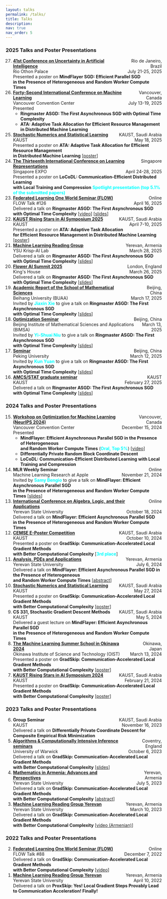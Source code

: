 ```yaml
---
layout: talks
permalink: /talks/
title: Talks
description: 
nav: true
nav_order: 5
---
```



<!-- ### Future Talks

<ol start="15" reversed>

</ol> -->

### 2025 Talks and Poster Presentations

<ol start="27" reversed>

<li>
    <div style="display: flex; justify-content: space-between;"> 
        <div><strong> <a href="https://www.auai.org/uai2025/">41st Conference on Uncertainty in Artificial Intelligence</a> </strong></div> 
        <div style="text-align: right;">Rio de Janeiro, Brazil</div> 
   </div>
   <div style="display: flex; justify-content: space-between;"> 
        <div>Rio Othon Palace</div> 
        <div style="text-align: right;">July 21-25, 2025</div> 
   </div>
   Presented a poster on <strong>MindFlayer SGD: Efficient Parallel SGD <br> in the Presence of Heterogeneous and Random Worker Compute Times</strong> 
  </li>

  <li>
    <div style="display: flex; justify-content: space-between;"> 
        <div><strong> <a href="https://icml.cc/Conferences/2025">Forty-Second International Conference on Machine Learning</a> </strong></div> 
        <div style="text-align: right;">Vancouver, Canada</div> 
   </div>
   <div style="display: flex; justify-content: space-between;"> 
        <div>Vancouver Convention Center</div> 
        <div style="text-align: right;">July 13-19, 2025</div> 
   </div>
   Presented
   <ul>
       <li><strong>Ringmaster ASGD: The First Asynchronous SGD with Optimal Time Complexity</strong> </li>
       <li><strong>ATA: Adaptive Task Allocation for Efficient Resource Management <br> in Distributed Machine Learning</strong></li>
   </ul>
  </li>

  <li>
    <div style="display: flex; justify-content: space-between;"> 
        <div><strong> <a href="https://cemse.kaust.edu.sa/events/by-type/workshop/2025/05/18/stochastic-numerics-and-statistical-learning-theory-and">Stochastic Numerics and Statistical Learning</a> </strong></div> 
        <div style="text-align: right;">KAUST, Saudi Arabia</div> 
   </div>
   <div style="display: flex; justify-content: space-between;"> 
        <div>KAUST</div> 
        <div style="text-align: right;">May 18, 2025</div> 
   </div>
   Presented a poster on <strong>ATA: Adaptive Task Allocation for Efficient Resource Management <br> in Distributed Machine Learning</strong> [<a href="https://artomaranjyan.github.io/assets/pdf/posters/ATA_SNSL.pdf">poster</a>]
  </li>

  <li>
    <div style="display: flex; justify-content: space-between;"> 
        <div><strong> <a href="https://iclr.cc/virtual/2025/poster/29728">The Thirteenth International Conference on Learning Representations</a> </strong></div> 
        <div style="text-align: right;">Singapore</div> 
   </div>
   <div style="display: flex; justify-content: space-between;"> 
        <div>Singapore EXPO</div> 
        <div style="text-align: right;">April 24-28, 2025</div> 
   </div>
   Presented a poster on <strong>LoCoDL: Communication-Efficient Distributed Learning <br> with Local Training and Compression</strong> <strong><span style="color: cyan;"> Spotlight presentation (top 5.1% of the submitted papers) </span></strong>
  </li>

  <li>
    <div style="display: flex; justify-content: space-between;"> 
        <div><strong> <a href="https://sites.google.com/view/one-world-seminar-series-flow/archive/2022?authuser=0#h.99nho9x1b8ju">Federated Learning One World Seminar (FLOW)</a> </strong></div> 
        <div style="text-align: right;">Online</div> 
   </div>
   <div style="display: flex; justify-content: space-between;"> 
        <div>FLOW Talk #126</div> 
        <div style="text-align: right;">April 16, 2025</div> 
   </div>
   Delivered a talk on <strong>Ringmaster ASGD: The First Asynchronous SGD <br> with Optimal Time Complexity</strong> [<a href="https://youtu.be/DJI1SWfG6ME?si=VJGtD1G840gO5d-w">video</a>] [<a href="https://artomaranjyan.github.io/assets/pdf/Ringmaster_FLOW.pdf">slides</a>]
  </li>

  <li>
    <div style="display: flex; justify-content: space-between;"> 
        <div><strong> <a href="https://www.kaust.edu.sa/en/news/rising-stars-in-ai-symposium-2025">KAUST Rising Stars in AI Symposium 2025</a> </strong></div> 
        <div style="text-align: right;">KAUST, Saudi Arabia</div> 
   </div>
   <div style="display: flex; justify-content: space-between;"> 
        <div>KAUST</div> 
        <div style="text-align: right;">April 7-10, 2025</div> 
   </div>
   Presented a poster on <strong>ATA: Adaptive Task Allocation <br> for Efficient Resource Management in Distributed Machine Learning</strong> [<a href="https://artomaranjyan.github.io/assets/pdf/ATA_Rising_Stars.pdf">poster</a>]
  </li>

  <li>
    <div style="display: flex; justify-content: space-between;"> 
        <div><strong> <a href="https://groups.google.com/g/ml-reading-group-yerevan/c/dWthumVuASM/m/gB5-_BocBQAJ">Machine Learning Reading Group</a> </strong></div> 
        <div style="text-align: right;">Yerevan, Armenia</div> 
   </div>
   <div style="display: flex; justify-content: space-between;"> 
        <div>YSU Krisp-AI Lab</div> 
        <div style="text-align: right;">March 28, 2025</div> 
   </div>
   Delivered a talk on <strong>Ringmaster ASGD: The First Asynchronous SGD <br> with Optimal Time Complexity</strong> [<a href="https://artomaranjyan.github.io/assets/pdf/Ringmaster_YerevaNN.pdf">slides</a>]
  </li>

   <li>
    <div style="display: flex; justify-content: space-between;"> 
        <div><strong> <a href="https://flower.ai/events/flower-ai-summit-2025/#:~:text=CTO%20%C2%B7-,Ringmaster%20ASGD%3A%20The%20First%20Asynchronous%20SGD%20with%20Optimal%20Time%20Complexity,-Artavazd%20Maranjyan">Flower AI Summit 2025</a> </strong></div> 
        <div style="text-align: right;">London, England</div> 
   </div>
   <div style="display: flex; justify-content: space-between;"> 
        <div>King's House</div> 
        <div style="text-align: right;">March 26, 2025</div> 
   </div>
   Delivered a talk on <strong>Ringmaster ASGD: The First Asynchronous SGD <br> with Optimal Time Complexity</strong> [<a href="https://artomaranjyan.github.io/assets/pdf/Ringmaster_Flower.pdf">slides</a>]
  </li>

  <li>
    <div style="display: flex; justify-content: space-between;"> 
        <div><strong> <a href="https://math.buaa.edu.cn/info/1296/6437.htm">Academic Report of the School of Mathematical Sciences</a> </strong></div> 
        <div style="text-align: right;">Beijing, China</div> 
   </div>
   <div style="display: flex; justify-content: space-between;"> 
        <div>Beihang University (BUAA)</div> 
        <div style="text-align: right;">March 17, 2025</div> 
   </div>
   Invited by <strong><span style="color: cyan;">Jiaxin Xie</span></strong> to give a talk on <strong>Ringmaster ASGD: The First Asynchronous SGD <br> with Optimal Time Complexity</strong> [<a href="https://artomaranjyan.github.io/assets/pdf/Ringmaster_BUAA.pdf">slides</a>]
  </li>

  <li>
    <div style="display: flex; justify-content: space-between;"> 
        <div><strong> <a href="https://artomaranjyan.github.io/assets/pdf/BIMSA_talk_announcment.jpg">Optimization Seminar</a> </strong></div> 
        <div style="text-align: right;">Beijing, China</div> 
   </div>
   <div style="display: flex; justify-content: space-between;"> 
        <div>Beijing Institute of Mathematical Sciences and Applications (BIMSA)</div> 
        <div style="text-align: right;">March 13, 2025</div> 
   </div>
   Invited by <strong><span style="color: cyan;">Yi-Shuai Niu</span></strong> to give a talk on <strong>Ringmaster ASGD: The First Asynchronous SGD <br> with Optimal Time Complexity</strong> [<a href="https://artomaranjyan.github.io/assets/pdf/Ringmaster_BIMSA.pdf">slides</a>]
  </li>

  <li>
    <div style="display: flex; justify-content: space-between;"> 
        <div><strong> <a href="https://artomaranjyan.github.io/assets/pdf/Peking_talk_announcment.jpg">Seminar</a> </strong></div> 
        <div style="text-align: right;">Beijing, China</div> 
   </div>
   <div style="display: flex; justify-content: space-between;"> 
        <div>Peking University</div> 
        <div style="text-align: right;">March 12, 2025</div> 
   </div>
   Invited by <strong><span style="color: cyan;">Kun Yuan</span></strong> to give a talk on <strong>Ringmaster ASGD: The First Asynchronous SGD <br> with Optimal Time Complexity</strong> [<a href="https://artomaranjyan.github.io/assets/pdf/Ringmaster_Peking_Uni.pdf">slides</a>]
  </li>

  <li>
    <div style="display: flex; justify-content: space-between;"> 
        <div><strong> <a href="https://cemse.kaust.edu.sa/events/by-type/graduate-seminar/2025/02/27/ringmaster-asgd-first-asynchronous-sgd-optimal-time">AMCS/STAT graduate seminar</a> </strong></div> 
        <div style="text-align: right;">KAUST</div> 
   </div>
   <div style="display: flex; justify-content: space-between;"> 
        <div>KAUST</div> 
        <div style="text-align: right;">February 27, 2025</div> 
   </div>
   Delivered a talk on <strong>Ringmaster ASGD: The First Asynchronous SGD <br> with Optimal Time Complexity</strong> [<a href="https://artomaranjyan.github.io/assets/pdf/Ringmaster_GraduateSeminar.pdf">slides</a>]
  </li>

</ol>

### 2024 Talks and Poster Presentations

<ol start="15" reversed>

  <li>
    <div style="display: flex; justify-content: space-between;"> 
        <div><strong> <a href="https://opt-ml.org/index.html">Workshop on Optimization for Machine Learning (NeurIPS 2024)</a> </strong></div> 
        <div style="text-align: right;">Vancouver, Canada</div> 
   </div>
   <div style="display: flex; justify-content: space-between;"> 
        <div>Vancouver Convention Center</div> 
        <div style="text-align: right;">December 15, 2024</div> 
   </div>
   Presented
   <ul>
       <li><strong>MindFlayer: Efficient Asynchronous Parallel SGD in the Presence of Heterogeneous <br> and Random Worker Compute Times</strong> (<strong><span style="color: cyan;">Oral, Top 5%</span></strong>) [<a href="https://neurips.cc/virtual/2024/100410">video</a>] </li>
       <li><strong>Differentially Private Random Block Coordinate Descent</strong></li>
       <li><strong>LoCoDL: Communication-Efficient Distributed Learning with Local Training and Compression</strong></li>
   </ul>
  </li>

  <li>
    <div style="display: flex; justify-content: space-between;"> 
        <div><strong>MLR Weekly Seminar</strong></div> 
        <div style="text-align: right;">Online</div> 
   </div>
   <div style="display: flex; justify-content: space-between;"> 
        <div>Machine Learning Research at Apple</div> 
        <div style="text-align: right;">November 21, 2024</div> 
   </div>
   Invited by <strong><span style="color: cyan;">Samy Bengio</span></strong> to give a talk on <strong>MindFlayer: Efficient Asynchronous Parallel SGD <br> in the Presence of Heterogeneous and Random Worker Compute Times</strong> [<a href="https://artomaranjyan.github.io/assets/pdf/MindFlayer_AppleMLR.pdf">slides</a>]
  </li>

  <li>
    <div style="display: flex; justify-content: space-between;"> 
        <div><strong> <a href="https://sites.google.com/view/wala24/home?authuser=0">International Conference on Algebra, Logic, and their Applications</a> </strong></div> 
        <div style="text-align: right;">Online</div> 
   </div>
   <div style="display: flex; justify-content: space-between;"> 
        <div>Yerevan State University</div> 
        <div style="text-align: right;">October 18, 2024</div> 
   </div>
   Delivered a talk on <strong>MindFlayer: Efficient Asynchronous Parallel SGD <br> in the Presence of Heterogeneous and Random Worker Compute Times</strong>
  </li>
  <li>
    <div style="display: flex; justify-content: space-between;"> 
        <div><strong> <a href="https://cemse.kaust.edu.sa/events/event/e-poster-competition">CEMSE E-Poster Competition</a> </strong></div> 
        <div style="text-align: right;">KAUST, Saudi Arabia</div> 
   </div>
   <div style="display: flex; justify-content: space-between;"> 
        <div>KAUST</div> 
        <div style="text-align: right;">October 10, 2024</div> 
   </div>
   Presented a poster on <strong>GradSkip: Communication-Accelerated Local Gradient Methods <br> with Better Computational Complexity</strong> [<strong><span style="color: cyan;">3rd place</span></strong>]
  </li>
  <li>
    <div style="display: flex; justify-content: space-between;"> 
        <div><strong> <a href="https://gmg70.com/">Analysis, PDEs and Applications</a> </strong></div> 
        <div style="text-align: right;">Yerevan, Armenia</div> 
   </div>
   <div style="display: flex; justify-content: space-between;"> 
        <div>Yerevan State University</div> 
        <div style="text-align: right;">July 6, 2024</div> 
   </div>
   Delivered a talk on <strong>MindFlayer: Efficient Asynchronous Parallel SGD in the Presence of Heterogeneous <br> and Random Worker Compute Times</strong> [<a href="https://gmg70.com/downloads/ConferenceAbstracts.pdf#page=19">abstract</a>]
  </li>
  <li>
    <div style="display: flex; justify-content: space-between;"> 
        <div><strong> <a href="https://cemse.kaust.edu.sa/events/by-type/workshop/2024/05/19/stochastic-numerics-and-statistical-learning-theory-and">Stochastic Numerics and Statistical Learning</a> </strong></div> 
        <div style="text-align: right;">KAUST, Saudi Arabia</div> 
   </div>
   <div style="display: flex; justify-content: space-between;"> 
        <div>KAUST</div> 
        <div style="text-align: right;">May 27, 2024</div> 
   </div>
   Presented a poster on <strong>GradSkip: Communication-Accelerated Local Gradient Methods <br> with Better Computational Complexity</strong> [<a href="https://artomaranjyan.github.io/assets/pdf/GradSkip_Rising_Stars.pdf">poster</a>]
  </li>
  <li>
    <div style="display: flex; justify-content: space-between;"> 
        <div><strong>CS 331, Stochastic Gradient Descent Methods</strong></div> 
        <div style="text-align: right;">KAUST, Saudi Arabia</div> 
   </div>
   <div style="display: flex; justify-content: space-between;"> 
        <div>KAUST</div> 
        <div style="text-align: right;">May 5, 2024</div> 
   </div>
   Delivered a guest lecture on <strong>MindFlayer: Efficient Asynchronous Parallel SGD <br> in the Presence of Heterogeneous and Random Worker Compute Times</strong>
  </li>
  <li>
    <div style="display: flex; justify-content: space-between;"> 
        <div><strong> <a href="https://groups.oist.jp/mlss">The Machine Learning Summer School in Okinawa 2024</a> </strong></div> 
        <div style="text-align: right;">Okinawa, Japan</div> 
   </div>
   <div style="display: flex; justify-content: space-between;"> 
        <div>Okinawa Institute of Science and Technology (OIST) </div> 
        <div style="text-align: right;">March 13, 2024</div> 
   </div>
   Presented a poster on <strong>GradSkip: Communication-Accelerated Local Gradient Methods <br> with Better Computational Complexity</strong> [<a href="https://artomaranjyan.github.io/assets/pdf/GradSkip_MLSS_Okinawa.pdf">poster</a>]
  </li>
  <li>
    <div style="display: flex; justify-content: space-between;"> 
        <div><strong> <a href="https://cemse.kaust.edu.sa/ai/aii-symp-2024">KAUST Rising Stars in AI Symposium 2024</a> </strong></div> 
        <div style="text-align: right;">KAUST, Saudi Arabia</div> 
   </div>
   <div style="display: flex; justify-content: space-between;"> 
        <div>KAUST</div> 
        <div style="text-align: right;">February 21, 2024</div> 
   </div>
   Presented a poster on <strong>GradSkip: Communication-Accelerated Local Gradient Methods <br> with Better Computational Complexity</strong> [<a href="https://artomaranjyan.github.io/assets/pdf/GradSkip_Rising_Stars.pdf">poster</a>]
  </li>
</ol>

### 2023 Talks and Poster Presentations

<ol start="6" reversed>
  <li>
    <div style="display: flex; justify-content: space-between;"> 
        <div><strong>Group Seminar</strong></div> 
        <div style="text-align: right;">KAUST, Saudi Arabia</div> 
   </div>
   <div style="display: flex; justify-content: space-between;"> 
        <div>KAUST</div> 
        <div style="text-align: right;">November 16, 2023</div> 
   </div>
   Delivered a talk on <strong>Differentially Private Coordinate Descent for Composite Empirical Risk Minimization</strong>
  </li>
  <li>
    <div style="display: flex; justify-content: space-between;"> 
        <div><strong> <a href="https://warwick.ac.uk/fac/sci/statistics/news/algorithms-seminars/#:~:text=06/10-,Artavazd%20Maranjyan,-Link%20opens%20in">Algorithms & Computationally Intensive Inference seminars</a> </strong></div> 
        <div style="text-align: right;">Coventry, England</div> 
   </div>
   <div style="display: flex; justify-content: space-between;"> 
        <div>University of Warwick</div> 
        <div style="text-align: right;">October 6, 2023</div> 
   </div>
   Delivered a talk on <strong>GradSkip: Communication-Accelerated Local Gradient Methods <br> with Better Computational Complexity</strong> [<a href="https://warwick.ac.uk/fac/sci/statistics/news/algorithms-seminars/slides_2023_10_06_arto_maranjyan_gradskip.pdf">slides</a>]
  </li>
  <li>
    <div style="display: flex; justify-content: space-between;"> 
        <div><strong> <a href="http://mathconf.sci.am/index.html">Mathematics in Armenia: Advances and Perspectives</a> </strong></div> 
        <div style="text-align: right;">Yerevan, Armenia</div> 
   </div>
   <div style="display: flex; justify-content: space-between;"> 
        <div>Yerevan State University</div> 
        <div style="text-align: right;">July 5, 2023</div> 
   </div>
   Delivered a talk on <strong>GradSkip: Communication-Accelerated Local Gradient Methods <br> with Better Computational Complexity</strong> [<a href="http://mathconf.sci.am/MiA2023AbstractsBook.pdf#page=60">abstract</a>]
  </li>
  <li>
    <div style="display: flex; justify-content: space-between;"> 
        <div><strong> <a href="https://groups.google.com/g/ml-reading-group-yerevan/c/F_1OGqeFImY/m/BGDIqZAWBQAJ">Machine Learning Reading Group Yerevan</a> </strong></div> 
        <div style="text-align: right;">Yerevan, Armenia</div> 
   </div>
   <div style="display: flex; justify-content: space-between;"> 
        <div>Yerevan State University</div> 
        <div style="text-align: right;">March 10, 2023</div> 
   </div>
   Delivered a talk on <strong>GradSkip: Communication-Accelerated Local Gradient Methods <br> with Better Computational Complexity</strong> [<a href="https://www.youtube.com/watch?v=w9iHPgE82oo">video (Armenian)</a>]
  </li>
</ol>

### 2022 Talks and Poster Presentations

<ol start="2" reversed>
  <li>
    <div style="display: flex; justify-content: space-between;"> 
        <div><strong> <a href="https://sites.google.com/view/one-world-seminar-series-flow/archive/2022?authuser=0#h.99nho9x1b8ju">Federated Learning One World Seminar (FLOW)</a> </strong></div> 
        <div style="text-align: right;">Online</div> 
   </div>
   <div style="display: flex; justify-content: space-between;"> 
        <div>FLOW Talk #88</div> 
        <div style="text-align: right;">December 7, 2022</div> 
   </div>
   Delivered a talk on <strong>GradSkip: Communication-Accelerated Local Gradient Methods <br> with Better Computational Complexity</strong> [<a href="https://youtu.be/WWhY5tO-FiM">video</a>]
  </li>
  <li>
    <div style="display: flex; justify-content: space-between;"> 
        <div><strong> <a href="https://groups.google.com/g/ml-reading-group-yerevan/c/-TZmYEWATuI">Machine Learning Reading Group Yerevan</a> </strong></div> 
        <div style="text-align: right;">Yerevan, Armenia</div> 
   </div>
   <div style="display: flex; justify-content: space-between;"> 
        <div>Yerevan State University</div> 
        <div style="text-align: right;">April 10, 2022</div> 
   </div>
   Delivered a talk on <strong>ProxSkip: Yes! Local Gradient Steps Provably Lead to Communication Acceleration! Finally!</strong>
  </li>
</ol>